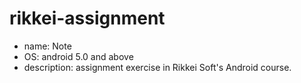 # rikkei-assignment
* name: Note
* OS: android 5.0 and above
* description: assignment exercise in Rikkei Soft's Android course.
